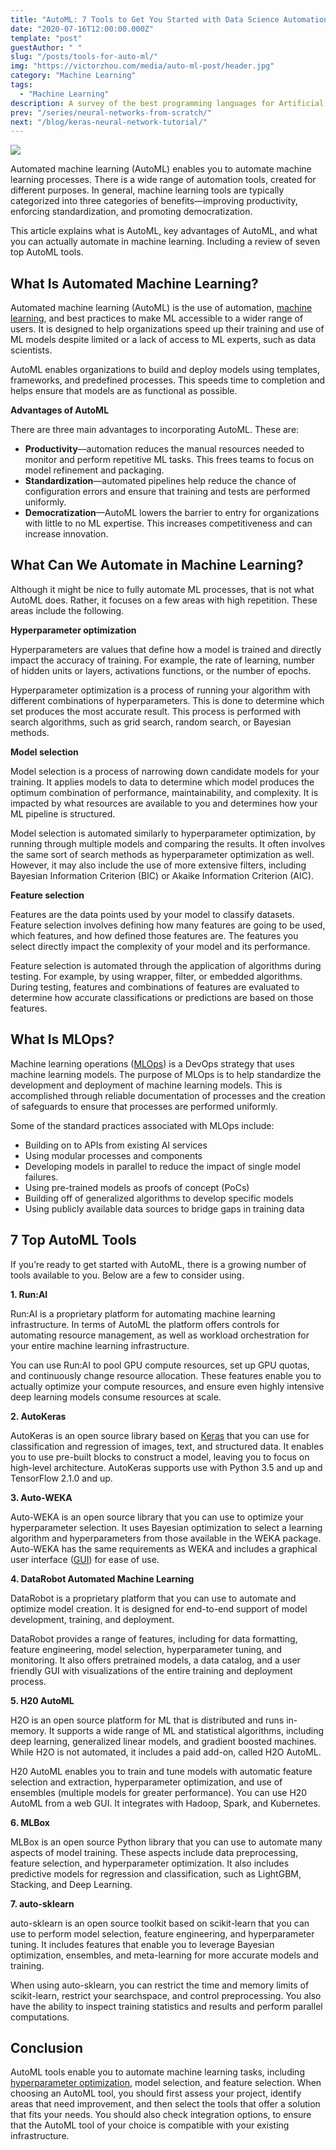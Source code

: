 ```yaml
---
title: "AutoML: 7 Tools to Get You Started with Data Science Automation"
date: "2020-07-16T12:00:00.000Z"
template: "post"
guestAuthor: " "
slug: "/posts/tools-for-auto-ml/"
img: "https://victorzhou.com/media/auto-ml-post/header.jpg"
category: "Machine Learning"
tags:
  - "Machine Learning"
description: A survey of the best programming languages for Artificial Intelligence and Machine Learning.
prev: "/series/neural-networks-from-scratch/"
next: "/blog/keras-neural-network-tutorial/"
---
```


![](./media-link/auto-ml-post/header.jpg)


Automated machine learning (AutoML) enables you to automate machine learning processes. There is a wide range of automation tools, created for different purposes. In general, machine learning tools are typically categorized into three categories of benefits—improving productivity, enforcing standardization, and promoting democratization.

This article explains what is AutoML, key advantages of AutoML, and what you can actually automate in machine learning. Including a review of seven top AutoML tools.


## What Is Automated Machine Learning?

Automated machine learning (AutoML) is the use of automation, [machine learning](/tag/machine-learning/), and best practices to make ML accessible to a wider range of users. It is designed to help organizations speed up their training and use of ML models despite limited or a lack of access to ML experts, such as data scientists.

AutoML enables organizations to build and deploy models using templates, frameworks, and predefined processes. This speeds time to completion and helps ensure that models are as functional as possible.

**Advantages of AutoML**

There are three main advantages to incorporating AutoML. These are:

*   **Productivity**—automation reduces the manual resources needed to monitor and perform repetitive ML tasks. This frees teams to focus on model refinement and packaging.
*   **Standardization**—automated pipelines help reduce the chance of configuration errors and ensure that training and tests are performed uniformly.
*   **Democratization**—AutoML lowers the barrier to entry for organizations with little to no ML expertise. This increases competitiveness and can increase innovation.


## What Can We Automate in Machine Learning?

Although it might be nice to fully automate ML processes, that is not what AutoML does. Rather, it focuses on a few areas with high repetition. These areas include the following.

**Hyperparameter optimization**

Hyperparameters are values that define how a model is trained and directly impact the accuracy of training. For example, the rate of learning, number of hidden units or layers, activations functions, or the number of epochs.

Hyperparameter optimization is a process of running your algorithm with different combinations of hyperparameters. This is done to determine which set produces the most accurate result. This process is performed with search algorithms, such as grid search, random search, or Bayesian methods.

**Model selection**

Model selection is a process of narrowing down candidate models for your training. It applies models to data to determine which model produces the optimum combination of performance, maintainability, and complexity. It is impacted by what resources are available to you and determines how your ML pipeline is structured.

Model selection is automated similarly to hyperparameter optimization, by running through multiple models and comparing the results. It often involves the same sort of search methods as hyperparameter optimization as well. However, it may also include the use of more extensive filters, including Bayesian Information Criterion (BIC) or Akaike Information Criterion (AIC).

**Feature selection**

Features are the data points used by your model to classify datasets. Feature selection involves defining how many features are going to be used, which features, and how defined those features are. The features you select directly impact the complexity of your model and its performance.

Feature selection is automated through the application of algorithms during testing. For example, by using wrapper, filter, or embedded algorithms. During testing, features and combinations of features are evaluated to determine how accurate classifications or predictions are based on those features.


## What Is MLOps?

Machine learning operations ([MLOps](https://www.run.ai/guides/machine-learning-operations/)) is a DevOps strategy that uses machine learning models. The purpose of MLOps is to help standardize the development and deployment of machine learning models. This is accomplished through reliable documentation of processes and the creation of safeguards to ensure that processes are performed uniformly.

Some of the standard practices associated with MLOps include:

*   Building on to APIs from existing AI services
*   Using modular processes and components
*   Developing models in parallel to reduce the impact of single model failures.
*   Using pre-trained models as proofs of concept (PoCs)
*   Building off of generalized algorithms to develop specific models
*   Using publicly available data sources to bridge gaps in training data


## 7 Top AutoML Tools

If you’re ready to get started with AutoML, there is a growing number of tools available to you. Below are a few to consider using.

**1. Run:AI**

Run:AI is a proprietary platform for automating machine learning infrastructure. In terms of AutoML the platform offers controls for automating resource management, as well as workload orchestration for your entire machine learning infrastructure.

You can use Run:AI to pool GPU compute resources, set up GPU quotas, and continuously change resource allocation. These features enable you to actually optimize your compute resources, and ensure even highly intensive deep learning models consume resources at scale.

**2. AutoKeras**

AutoKeras is an open source library based on [Keras](https://keras.io/) that you can use for classification and regression of images, text, and structured data. It enables you to use pre-built blocks to construct a model, leaving you to focus on high-level architecture. AutoKeras supports use with Python 3.5 and up and TensorFlow 2.1.0 and up.

**3. Auto-WEKA**

Auto-WEKA is an open source library that you can use to optimize your hyperparameter selection. It uses Bayesian optimization to select a learning algorithm and hyperparameters from those available in the WEKA package. Auto-WEKA has the same requirements as WEKA and includes a graphical user interface ([GUI](https://www.computerhope.com/jargon/g/gui.htm)) for ease of use.

**4. DataRobot Automated Machine Learning**

DataRobot is a proprietary platform that you can use to automate and optimize model creation. It is designed for end-to-end support of model development, training, and deployment.

DataRobot provides a range of features, including for data formatting, feature engineering, model selection, hyperparameter tuning, and monitoring. It also offers pretrained models, a data catalog, and a user friendly GUI with visualizations of the entire training and deployment process.

**5. H20 AutoML**

H2O is an open source platform for ML that is distributed and runs in-memory. It supports a wide range of ML and statistical algorithms, including deep learning, generalized linear models, and gradient boosted machines. While H2O is not automated, it includes a paid add-on, called H2O AutoML.

H20 AutoML enables you to train and tune models with automatic feature selection and extraction, hyperparameter optimization, and use of ensembles (multiple models for greater performance). You can use H20 AutoML from a web GUI. It integrates with Hadoop, Spark, and Kubernetes.

**6. MLBox**

MLBox is an open source Python library that you can use to automate many aspects of model training. These aspects include data preprocessing, feature selection, and hyperparameter optimization. It also includes predictive models for regression and classification, such as LightGBM, Stacking, and Deep Learning.

**7. auto-sklearn**

auto-sklearn is an open source toolkit based on scikit-learn that you can use to perform model selection, feature engineering, and hyperparameter tuning. It includes features that enable you to leverage Bayesian optimization, ensembles, and meta-learning for more accurate models and training.

When using auto-sklearn, you can restrict the time and memory limits of scikit-learn, restrict your searchspace, and control preprocessing. You also have the ability to inspect training statistics and results and perform parallel computations.


## Conclusion

AutoML tools enable you to automate machine learning tasks, including [hyperparameter optimization](https://medium.com/criteo-labs/hyper-parameter-optimization-algorithms-2fe447525903), model selection, and feature selection. When choosing an AutoML tool, you should first assess your project, identify areas that need improvement, and then select the tools that offer a solution that fits your needs. You should also check integration options, to ensure that the AutoML tool of your choice is compatible with your existing infrastructure.
